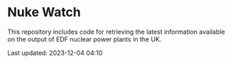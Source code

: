 # Nuke Watch

This repository includes code for retrieving the latest information available on the output of EDF nuclear power plants in the UK.

Last updated: 2023-12-04 04:10